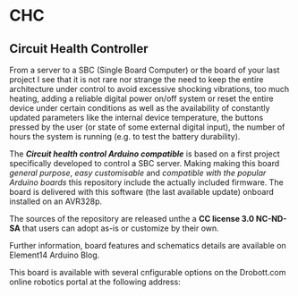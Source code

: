 # CHC
## Circuit Health Controller
From a server to a SBC (Single Board Computer) or the board of your last project I see that it is not rare nor strange the need to keep the entire architecture under control to avoid excessive shocking vibrations, too much heating, adding a reliable digital power on/off system or reset the entire device under certain conditions as well as the availability of constantly updated parameters like the internal device temperature, the buttons pressed by the user (or state of some external digital input), the number of hours the system is running (e.g. to test the battery durability).

The ***Circuit health control Arduino compatible*** is based on a first project specifically developed to control a SBC server. Making making this board *general purpose*, *easy customisable* and *compatible with the popular Arduino boards* this repository include the actually included firmware. The board is delivered with this software (the last available update) onboard installed on an AVR328p. 

The sources of the repository are released unthe a **CC license 3.0 NC-ND-SA** that users can adopt as-is or customize by their own.

Further information, board features and schematics details are available on Element14 Arduino Blog.

This board is available with several cnfigurable options on the Drobott.com online robotics portal at the following address:

